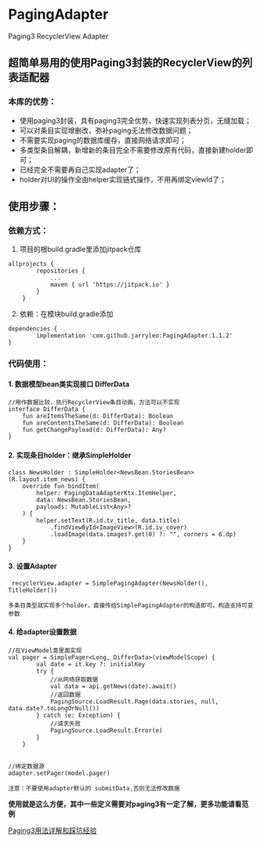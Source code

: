 # PagingAdapter
  Paging3 RecyclerView Adapter

## 超简单易用的使用Paging3封装的RecyclerView的列表适配器

### 本库的优势：

- 使用paging3封装，具有paging3完全优势，快速实现列表分页，无缝加载；
- 可以对条目实现增删改，弥补paging无法修改数据问题；
- 不需要实现paging的数据库缓存，直接网络请求即可；
- 多类型条目解耦，新增新的条目完全不需要修改原有代码，直接新建holder即可；
- 已经完全不需要再自己实现adapter了；
- holder对UI的操作全由helper实现链式操作，不用再绑定viewId了；



## 使用步骤：


### 依赖方式：
1. 项目的根build.gradle里添加jitpack仓库
```
allprojects {
		repositories {
			...
			maven { url 'https://jitpack.io' }
		}
	}
```
2. 依赖：在模块build.gradle添加
```
dependencies {
	    implementation 'com.github.jarryleo:PagingAdapter:1.1.2'
}
```

### 代码使用：

#### 1. 数据模型bean类实现接口 DifferData
```
//用作数据比较，执行RecyclerView条目动画，方法可以不实现
interface DifferData {
    fun areItemsTheSame(d: DifferData): Boolean
    fun areContentsTheSame(d: DifferData): Boolean
    fun getChangePayload(d: DifferData): Any?
}
```
#### 2. 实现条目holder：继承SimpleHolder
```
class NewsHolder : SimpleHolder<NewsBean.StoriesBean>(R.layout.item_news) {
    override fun bindItem(
        helper: PagingDataAdapterKtx.ItemHelper,
        data: NewsBean.StoriesBean,
        payloads: MutableList<Any>?
    ) {
        helper.setText(R.id.tv_title, data.title)
            .findViewById<ImageView>(R.id.iv_cover)
            .loadImage(data.images?.get(0) ?: "", corners = 6.dp)
    }
}
```
#### 3. 设置Adapter
```
 recyclerView.adapter = SimplePagingAdapter(NewsHolder(), TitleHolder())

```

`多条目类型就实现多个holder，直接传给SimplePagingAdapter的构造即可，构造支持可变参数`


#### 4. 给adapter设置数据

```
//在ViewModel类里面实现
val pager = SimplePager<Long, DifferData>(viewModelScope) {
        val date = it.key ?: initialKey
        try {
            //从网络获取数据
            val data = api.getNews(date).await()
            //返回数据
            PagingSource.LoadResult.Page(data.stories, null, data.date?.toLongOrNull())
        } catch (e: Exception) {
            //请求失败
            PagingSource.LoadResult.Error(e)
        }
    }


//绑定数据源
adapter.setPager(model.pager)
```

`注意：不要使用adapter默认的 submitData,否则无法修改数据`


**使用就是这么方便，其中一些定义需要对paging3有一定了解，更多功能请看范例**

[Paging3用法详解和踩坑经验](https://juejin.im/post/6885983953463803911)
